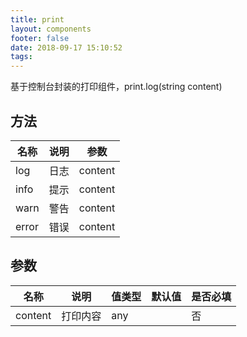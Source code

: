 ```yaml
---
title: print
layout: components
footer: false
date: 2018-09-17 15:10:52
tags:
---
```


基于控制台封装的打印组件，print.log(string content)


## 方法

| 名称  | 说明 | 参数    |
| ----- | ---- | ------- |
| log   | 日志 | content |
| info  | 提示 | content |
| warn  | 警告 | content |
| error | 错误 | content |

## 参数

| 名称    | 说明     | 值类型 | 默认值 | 是否必填 |
| ------- | -------- | ------ | ------ | -------- |
| content | 打印内容 | any    |        | 否       |
